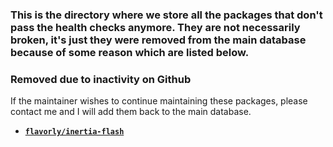 ### This is the directory where we store all the packages that don't pass the health checks anymore. They are not necessarily broken, it's just they were removed from the main database because of some reason which are listed below.


### Removed due to inactivity on Github
If the maintainer wishes to continue maintaining these packages, please contact me and I will add them back to the main database.
- [**`flavorly/inertia-flash`**](https://github.com/flavorly/inertia-flash)